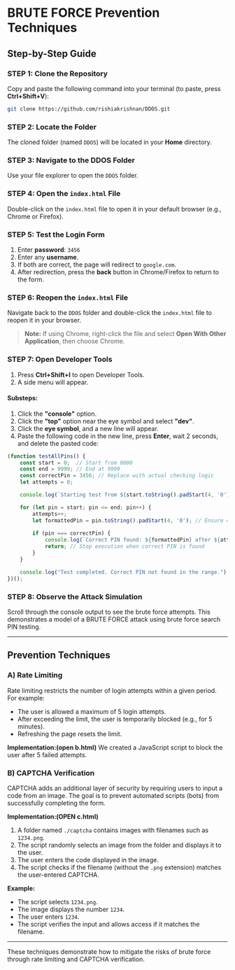 # BRUTE FORCE Prevention Techniques

## Step-by-Step Guide

### STEP 1: Clone the Repository
Copy and paste the following command into your terminal (to paste, press **Ctrl+Shift+V**):
```bash
git clone https://github.com/rishiakrishnan/DDOS.git
```

### STEP 2: Locate the Folder
The cloned folder (named `DDOS`) will be located in your **Home** directory.

### STEP 3: Navigate to the DDOS Folder
Use your file explorer to open the `DDOS` folder.

### STEP 4: Open the `index.html` File
Double-click on the `index.html` file to open it in your default browser (e.g., Chrome or Firefox).

### STEP 5: Test the Login Form
1. Enter **password**: `3456`
2. Enter any **username**.
3. If both are correct, the page will redirect to `google.com`.
4. After redirection, press the **back** button in Chrome/Firefox to return to the form.

### STEP 6: Reopen the `index.html` File
Navigate back to the `DDOS` folder and double-click the `index.html` file to reopen it in your browser.

> **Note:** If using Chrome, right-click the file and select **Open With Other Application**, then choose Chrome.

### STEP 7: Open Developer Tools
1. Press **Ctrl+Shift+I** to open Developer Tools.
2. A side menu will appear.

#### Substeps:
1. Click the **"console"** option.
2. Click the **"top"** option near the eye symbol and select **"dev"**.
3. Click the **eye symbol**, and a new line will appear.
4. Paste the following code in the new line, press **Enter**, wait 2 seconds, and delete the pasted code:

```javascript
(function testAllPins() {
    const start = 0;  // Start from 0000
    const end = 9999; // End at 9999
    const correctPin = 3456; // Replace with actual checking logic
    let attempts = 0;

    console.log(`Starting test from ${start.toString().padStart(4, '0')} to ${end}`);

    for (let pin = start; pin <= end; pin++) {
        attempts++;
        let formattedPin = pin.toString().padStart(4, '0'); // Ensure 4-digit formatting
        
        if (pin === correctPin) {
            console.log(`Correct PIN found: ${formattedPin} after ${attempts} attempts`);
            return; // Stop execution when correct PIN is found
        }
    }

    console.log("Test completed. Correct PIN not found in the range.");
})();
```

### STEP 8: Observe the Attack Simulation
Scroll through the console output to see the brute force attempts. This demonstrates a model of a BRUTE FORCE attack using brute force search PIN testing.

---

## Prevention Techniques

### A) **Rate Limiting**
Rate limiting restricts the number of login attempts within a given period. For example:
- The user is allowed a maximum of 5 login attempts.
- After exceeding the limit, the user is temporarily blocked (e.g., for 5 minutes).
- Refreshing the page resets the limit.

**Implementation:(open b.html)**
We created a JavaScript script to block the user after 5 failed attempts.

### B) **CAPTCHA Verification**
CAPTCHA adds an additional layer of security by requiring users to input a code from an image. The goal is to prevent automated scripts (bots) from successfully completing the form.

**Implementation:(OPEN c.html)**
1. A folder named `./captcha` contains images with filenames such as `1234.png`.
2. The script randomly selects an image from the folder and displays it to the user.
3. The user enters the code displayed in the image.
4. The script checks if the filename (without the `.png` extension) matches the user-entered CAPTCHA.

**Example:**
- The script selects `1234.png`.
- The image displays the number `1234`.
- The user enters `1234`.
- The script verifies the input and allows access if it matches the filename.

---

These techniques demonstrate how to mitigate the risks of brute force through rate limiting and CAPTCHA verification.

